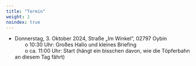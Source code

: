 ```yaml
---
title: "Termin"
weight: 1
noindex: true
---
```


- Donnerstag, 3. Oktober 2024, Straße „Im Winkel“, 02797 Oybin  
&nbsp;&nbsp;&nbsp;&nbsp;&nbsp;&nbsp; o 10:30 Uhr: Großes Hallo und kleines Briefing  
&nbsp;&nbsp;&nbsp;&nbsp;&nbsp;&nbsp; o ca. 11:00 Uhr: Start (hängt ein bisschen davon, wie die Töpferbahn an diesem Tag fährt)